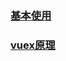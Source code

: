 ### [基本使用](https://blog.csdn.net/qq_14993375/article/details/103981954)

### [vuex原理](https://www.jianshu.com/p/87db06d5b84e)
